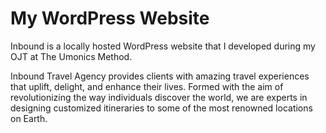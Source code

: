 # My WordPress Website
Inbound is a locally hosted WordPress website that I developed during my OJT at The Umonics Method.

Inbound Travel Agency provides clients with amazing travel experiences that uplift, delight, and enhance their lives. Formed with the aim of revolutionizing the way individuals discover the world, we are experts in designing customized itineraries to some of the most renowned locations on Earth.

